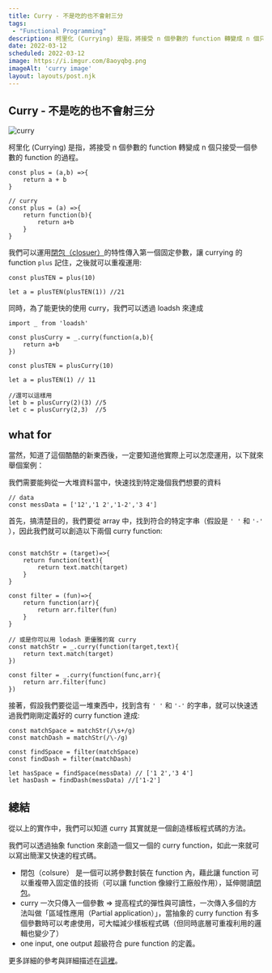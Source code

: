 ```yaml
---
title: Curry - 不是吃的也不會射三分
tags: 
 - "Functional Programming"
description: 柯里化 (Currying) 是指，將接受 n 個參數的 function 轉變成 n 個只接受一個參數的 function 的過程。
date: 2022-03-12
scheduled: 2022-03-12
image: https://i.imgur.com/8aoyqbg.png
imageAlt: 'curry image'
layout: layouts/post.njk
---
```

## Curry - 不是吃的也不會射三分

![curry](https://i.imgur.com/8aoyqbg.png)

柯里化 (Currying) 是指，將接受 n 個參數的 function 轉變成 n 個只接受一個參數的 function 的過程。

```javascript=
const plus = (a,b) =>{
    return a + b
}

// curry
const plus = (a) =>{
    return function(b){
        return a+b
    }
}
```

我們可以運用[閉包（closuer）](https://developer.mozilla.org/zh-TW/docs/Web/JavaScript/Closures)的特性傳入第一個固定參數，讓 currying 的 function `plus` 記住，之後就可以重複運用:

```javascript=
const plusTEN = plus(10)

let a = plusTEN(plusTEN(1)) //21
```

同時，為了能更快的使用 curry，我們可以透過 loadsh 來達成

```javascript=
import _ from 'loadsh'

const plusCurry = _.curry(function(a,b){
    return a+b
})

const plusTEN = plusCurry(10)

let a = plusTEN(1) // 11

//還可以這樣用
let b = plusCurry(2)(3) //5
let c = plusCurry(2,3)  //5
```

## what for

當然，知道了這個酷酷的新東西後，一定要知道他實際上可以怎麼運用，以下就來舉個案例：

我們需要能夠從一大堆資料當中，快速找到特定幾個我們想要的資料

```javascript=
// data
const messData = ['12','1 2','1-2','3 4']
```

首先，搞清楚目的，我們要從 array 中，找到符合的特定字串（假設是 `' '` 和 `'-'` ），因此我們就可以創造以下兩個 curry function:

```javascript=

const matchStr = (target)=>{
    return function(text){
        return text.match(target)
    }
}

const filter = (fun)=>{
    return function(arr){
        return arr.filter(fun)
    }
}

// 或是你可以用 lodash 更優雅的寫 curry
const matchStr = _.curry(function(target,text){
    return text.match(target)
})

const filter = _.curry(function(func,arr){
    return arr.filter(func)
})
```

接著，假設我們要從這一堆東西中，找到含有 `' '` 和 `'-'` 的字串，就可以快速透過我們剛剛定義好的 curry function 達成:

```javascript=
const matchSpace = matchStr(/\s+/g)
const matchDash = matchStr(/\-/g)

const findSpace = filter(matchSpace)
const findDash = filter(matchDash)

let hasSpace = findSpace(messData) // ['1 2','3 4']
let hasDash = findDash(messData) //['1-2']
```

## 總結

從以上的實作中，我們可以知道 curry 其實就是一個創造樣板程式碼的方法。

我們可以透過抽象 function 來創造一個又一個的 curry function，如此一來就可以寫出簡潔又快速的程式碼。

* 閉包（colsure） 是一個可以將參數封裝在 function 內，藉此讓 function 可以重複帶入固定值的技術（可以讓 function 像線行工廠般作用），延伸閱讀[閉包](https://superficial-trumpet-b43.notion.site/Closure-b8e0ab2ca48844649bc8115ff772818e)。
* curry 一次只傳入一個參數 => 提高程式的彈性與可讀性，一次傳入多個的方法叫做「區域性應用（Partial application）」，當抽象的 curry function 有多個參數時可以考慮使用，可大幅減少樣板程式碼（但同時底層可重複利用的邏輯也變少了）
* one input, one output 超級符合 pure function 的定義。

更多詳細的參考與詳細描述在[這裡](https://superficial-trumpet-b43.notion.site/FP-Curry-fc3b4828410f484f9fc8576e65d69756)。
